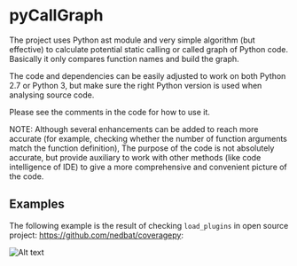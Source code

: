# pyCallGraph

The project uses Python ast module and very simple algorithm (but effective) to calculate potential static calling or called graph of Python code. Basically it only compares function names and build the graph.

The code and dependencies can be easily adjusted to work on both Python 2.7 or Python 3, but make sure the right Python version is used when analysing source code.

Please see the comments in the code for how to use it.

NOTE: Although several enhancements can be added to reach more accurate (for example, checking whether the number of function arguments match the function definition), The purpose of the code is not absolutely accurate, but provide auxiliary to work with other methods (like code intelligence of IDE) to give a more comprehensive and convenient picture of the code. 

## Examples
The following example is the result of checking `load_plugins` in open source project: https://github.com/nedbat/coveragepy:

![Alt text](build_func_deps.png?raw=true "load_plugins graph")
